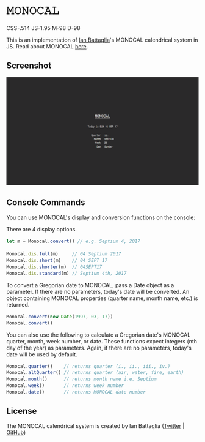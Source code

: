 # &#120444;&#120446;&#120445;&#120446;&#120434;&#120432;&#120443;
CSS-.514 JS-1.95 M-98 D-98

This is an implementation of [Ian Battaglia](https://twitter.com/IanJBattaglia)'s MONOCAL calendrical system in JS. Read about MONOCAL [here](https://monochromatic.co/metachromatic/hub/2017/1/16/monocal-1).

## Screenshot
![MONOCAL](/img/MONOCAL.PNG)

## Console Commands
You can use MONOCAL's display and conversion functions on the console:

There are 4 display options.

```javascript
let m = Monocal.convert() // e.g. Septium 4, 2017

Monocal.dis.full(m)     // 04 Septium 2017
Monocal.dis.short(m)    // 04 SEPT 17
Monocal.dis.shorter(m)  // 04SEPT17
Monocal.dis.standard(m) // Septium 4th, 2017
```

To convert a Gregorian date to MONOCAL, pass a Date object as a parameter. If there are no parameters, today's date will be converted. An object containing MONOCAL properties (quarter name, month name, etc.) is returned.

```javascript
Monocal.convert(new Date(1997, 03, 17))
Monocal.convert()
```

You can also use the following to calculate a Gregorian date's MONOCAL quarter, month, week number, or date. These functions expect integers (nth day of the year) as parameters. Again, if there are no parameters, today's date will be used by default.

```javascript
Monocal.quarter()    // returns quarter (i., ii., iii., iv.)
Monocal.altQuarter() // returns quarter (air, water, fire, earth)
Monocal.month()      // returns month name i.e. Septium
Monocal.week()       // returns week number
Monocal.date()       // returns MONOCAL date number
```

## License
The MONOCAL calendrical system is created by Ian Battaglia ([Twitter](https://twitter.com/IanJBattaglia) | [GitHub](https://github.com/MoreThanLuck))
